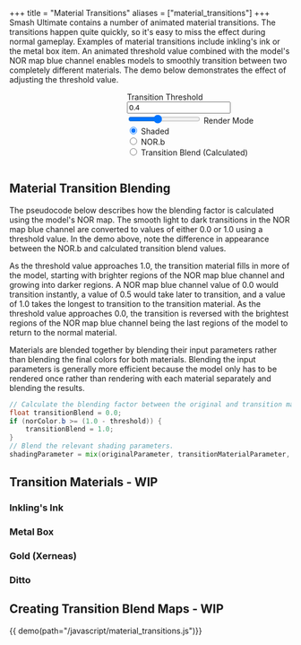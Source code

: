 +++
title = "Material Transitions"
aliases = ["material_transitions"]
+++
Smash Ultimate contains a number of animated material transitions. The transitions happen quite quickly, so it's easy to miss the effect during normal gameplay. 
Examples of material transitions include inkling's ink or the metal box item. An animated threshold value combined with the model's NOR map blue channel 
enables models to smoothly transition between two completely different materials. The demo below demonstrates the effect of adjusting the threshold value.

<style>
    .container {
        display: grid;
        grid-template-columns: 5fr 7fr;
    }
    .form-container {
        display: grid;
        grid-template-columns: 175px 1fr 2fr;
        grid-auto-rows: 40px;
        row-gap: 10px;
    }

    canvas {
        width: 100%;
    }
</style>

<div class="container">
    <canvas id="imgCanvas"></canvas>
    <form>                
        <label for="threshold" class="col-md-4 col-form-label">Transition Threshold</label>
        <input type="text" value="0.4" name="threshold" id="thresholdText" class="col-md-2">
        <input type="range" value="0.4" min="0.0" max="1.0" step="0.001" name="threshold" id="thresholdRange" class="col">
        <label for="threshold" class="col-md-4 col-form-label">Render Mode</label>
        <div>
            <div>
                <input type="radio" name="renderMode" id="shaded" class="form-check-input" value="shaded" checked>
                <label for="shaded" class="form-check-label">Shaded</label>
            </div>
            <div>
                <input type="radio" name="renderMode" id="norB" class="form-check-input" value="norB">
                <label for="norB" class="form-check-label">NOR.b</label>
            </div>
            <div>
                <input type="radio" name="renderMode" id="transitionBlend" class="form-check-input" value="transitionBlend">
                <label for="transitionBlend" class="form-check-label">Transition Blend (Calculated)</label>
            </div>
        </div>
    </form>
</div>

## Material Transition Blending 
The pseudocode below describes how the blending factor is calculated using the model's NOR map. 
The smooth light to dark transitions in the NOR map blue channel are converted to values of either 0.0 or 1.0 using a threshold value.
In the demo above, note the difference in appearance between the NOR.b and calculated transition blend values.

As the threshold value approaches 1.0, the transition material fills in more of the model, starting 
with brighter regions of the NOR map blue channel and growing into darker regions. A NOR map blue channel value of 0.0 would transition instantly, a value of 0.5 would take later to transition, and a value of 1.0 takes the longest to transition to the transition material. As the threshold value approaches 0.0, the transition is reversed with the brightest regions of the NOR map blue channel being the last regions of the model to return to the normal material. 

Materials are blended together by blending their input parameters rather than blending the final colors for both materials. 
Blending the input parameters is generally more efficient because the model only has to be rendered once rather than rendering with each material separately and blending the results.

```glsl
// Calculate the blending factor between the original and transition material.
float transitionBlend = 0.0;
if (norColor.b >= (1.0 - threshold)) {
    transitionBlend = 1.0;
}
// Blend the relevant shading parameters. 
shadingParameter = mix(originalParameter, transitionMaterialParameter, transitionBlend);
```

## Transition Materials - WIP
### Inkling's Ink 
### Metal Box 
### Gold (Xerneas)
### Ditto

## Creating Transition Blend Maps - WIP

{{ demo(path="/javascript/material_transitions.js")}}